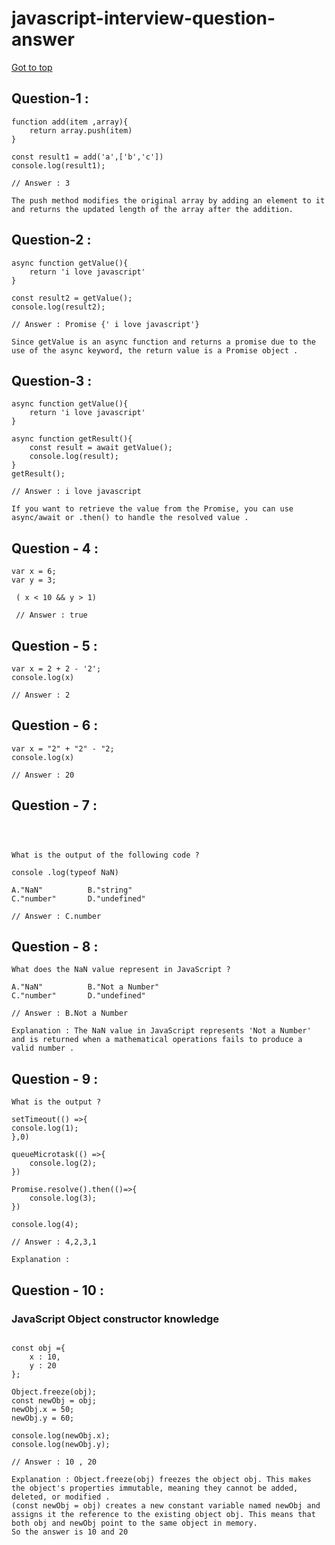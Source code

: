 # javascript-interview-question-answer

[Got to top](#let-start-javascript-interview-question-answer)

## Question-1 : 
```Js
function add(item ,array){
    return array.push(item)
}

const result1 = add('a',['b','c'])
console.log(result1);

// Answer : 3
```
`The push method modifies the original array by adding an element to it and returns the updated length of the array after the addition.`

## Question-2 : 
```Js
async function getValue(){
    return 'i love javascript'
}

const result2 = getValue();
console.log(result2);

// Answer : Promise {' i love javascript'}
```
`Since getValue is an async function and returns a promise due to the use of the async keyword, the return value is a Promise object .`

## Question-3 : 
```Js
async function getValue(){
    return 'i love javascript'
}

async function getResult(){
    const result = await getValue();
    console.log(result);
}
getResult();

// Answer : i love javascript
```
`If you want to retrieve the value from the Promise, you can use async/await or .then() to handle the resolved value .`

## Question - 4 : 

````Js
var x = 6;
var y = 3;

 ( x < 10 && y > 1)

 // Answer : true

````

## Question - 5 : 

````Js
var x = 2 + 2 - '2';
console.log(x)

// Answer : 2

````
## Question - 6 : 

````Js
var x = "2" + "2" - "2;
console.log(x)

// Answer : 20

````
## Question - 7 : 

` `
````Js 

What is the output of the following code ? 

console .log(typeof NaN)

A."NaN"          B."string"
C."number"       D."undefined"

// Answer : C.number

````
## Question - 8 : 

````Js
What does the NaN value represent in JavaScript ? 

A."NaN"          B."Not a Number"
C."number"       D."undefined"

// Answer : B.Not a Number

````
`Explanation : The NaN value in JavaScript represents 'Not a Number' and is returned when a mathematical operations fails to produce a valid number .`

## Question - 9 : 

````Js
What is the output ? 

setTimeout(() =>{
console.log(1);
},0)

queueMicrotask(() =>{
    console.log(2);
})

Promise.resolve().then(()=>{
    console.log(3);
})

console.log(4);

// Answer : 4,2,3,1

````
`Explanation : `

## Question - 10 : 

### JavaScript Object constructor knowledge

````Js

const obj ={
    x : 10,
    y : 20
};

Object.freeze(obj);
const newObj = obj;
newObj.x = 50;
newObj.y = 60;

console.log(newObj.x);
console.log(newObj.y);

// Answer : 10 , 20

````
`Explanation : Object.freeze(obj) freezes the object obj. This makes the object's properties immutable, meaning they cannot be added, deleted, or modified . `</br>
`(const newObj = obj) creates a new constant variable named newObj and assigns it the reference to the existing object obj. This means that both obj and newObj point to the same object in memory.` </br>
`So the answer is 10 and 20`